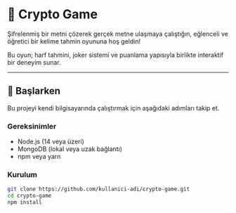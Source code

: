 # 🔐 Crypto Game

Şifrelenmiş bir metni çözerek gerçek metne ulaşmaya çalıştığın, eğlenceli ve öğretici bir kelime tahmin oyununa hoş geldin!

Bu oyun; harf tahmini, joker sistemi ve puanlama yapısıyla birlikte interaktif bir deneyim sunar.

---

## 🚀 Başlarken

Bu projeyi kendi bilgisayarında çalıştırmak için aşağıdaki adımları takip et.

### Gereksinimler

- Node.js (14 veya üzeri)
- MongoDB (lokal veya uzak bağlantı)
- npm veya yarn

### Kurulum

```bash
git clone https://github.com/kullanici-adi/crypto-game.git
cd crypto-game
npm install